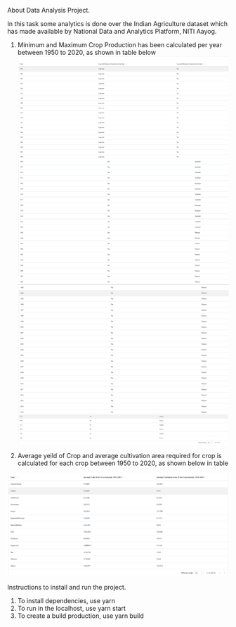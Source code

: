 About Data Analysis Project.

In this task some analytics is done over the Indian Agriculture dataset which has made available by National Data and Analytics Platform, NITI Aayog.

1) Minimum and Maximum Crop Production has been calculated per year between 1950 to 2020, as shown in table below
![alt text](image-1.png)
![alt text](image-2.png)
![alt text](image-3.png)
![alt text](image-4.png)

2) Average yeild of Crop and average cultivation area required for crop is calculated for each crop between 1950 to 2020, as shown below in table

![alt text](image.png)

Instructions to install and run the project.
1) To install dependencies, use yarn 
2) To run in the localhost, use yarn start
3) To create a build production, use yarn build